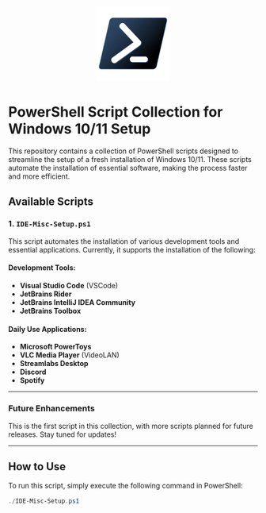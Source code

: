 
<h1 align="center">
  <br>
  <a href="/"><img src="media/powershell_logo.png" alt="Powershell Logo" width="150"></a>
  <br>
</h1>

# PowerShell Script Collection for Windows 10/11 Setup

This repository contains a collection of PowerShell scripts designed to streamline the setup of a fresh installation of Windows 10/11. These scripts automate the installation of essential software, making the process faster and more efficient.

## Available Scripts

### 1. `IDE-Misc-Setup.ps1`
This script automates the installation of various development tools and essential applications. Currently, it supports the installation of the following:

#### Development Tools:
- **Visual Studio Code** (VSCode)
- **JetBrains Rider**
- **JetBrains IntelliJ IDEA Community**
- **JetBrains Toolbox**

#### Daily Use Applications:
- **Microsoft PowerToys**
- **VLC Media Player** (VideoLAN)
- **Streamlabs Desktop**
- **Discord**
- **Spotify**

---

### Future Enhancements
This is the first script in this collection, with more scripts planned for future releases. Stay tuned for updates!

---

## How to Use
To run this script, simply execute the following command in PowerShell:
```powershell
./IDE-Misc-Setup.ps1
